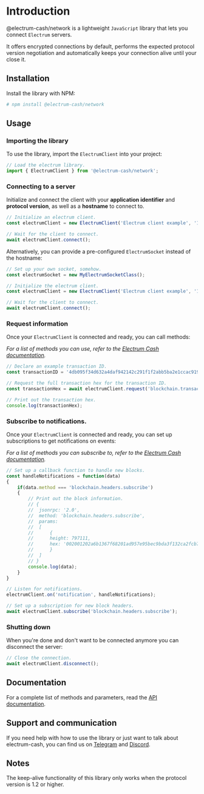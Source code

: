 # Introduction

@electrum-cash/network is a lightweight `JavaScript` library that lets you connect `Electrum` servers.

It offers encrypted connections by default,
performs the expected protocol version negotiation and
automatically keeps your connection alive until your close it.

## Installation

Install the library with NPM:

```bash
# npm install @electrum-cash/network
```

## Usage

### Importing the library

To use the library, import the `ElectrumClient` into your project:

```js
// Load the electrum library.
import { ElectrumClient } from '@electrum-cash/network';
```

### Connecting to a server

Initialize and connect the client with your **application identifier** and **protocol version**, as well as a **hostname** to connect to.

```js
// Initialize an electrum client.
const electrumClient = new ElectrumClient('Electrum client example', '1.4.1', 'bch.imaginary.cash');

// Wait for the client to connect.
await electrumClient.connect();
```

Alternatively, you can provide a pre-configured `ElectrumSocket` instead of the hostname:

```js
// Set up your own socket, somehow.
const electrumSocket = new MyElectrumSocketClass();

// Initialize the electrum client.
const electrumClient = new ElectrumClient('Electrum client example', '1.4.1', electrumSocket);

// Wait for the client to connect.
await electrumClient.connect();
```

### Request information

Once your `ElectrumClient` is connected and ready, you can call methods:

*For a list of methods you can use, refer to the [Electrum Cash documentation](https://bitcoincash.network/electrum/).*

```js
// Declare an example transaction ID.
const transactionID = '4db095f34d632a4daf942142c291f1f2abb5ba2e1ccac919d85bdc2f671fb251';

// Request the full transaction hex for the transaction ID.
const transactionHex = await electrumClient.request('blockchain.transaction.get', transactionID);

// Print out the transaction hex.
console.log(transactionHex);
```

### Subscribe to notifications.

Once your `ElectrumClient` is connected and ready, you can set up subscriptions to get notifications on events:

*For a list of methods you can subscribe to, refer to the [Electrum Cash documentation](https://bitcoincash.network/electrum/).*

```js
// Set up a callback function to handle new blocks.
const handleNotifications = function(data)
{
	if(data.method === 'blockchain.headers.subscribe')
	{
		// Print out the block information.
		// {
		// 	jsonrpc: '2.0',
		// 	method: 'blockchain.headers.subscribe',
		// 	params:
		// 	[
		// 		{
		// 		height: 797111,
		// 		hex: '002001202a6b1367f68201ad957e95bec9bda3f132ca2fcb75c0c000000000000000000074befba60bd8615d87ddb636aa99bc032cec8db3adb0d915d45391bc811c1e9ceacf89647a60051819a79559'
		// 		}
		// 	]
		// }
		console.log(data);
	}
}

// Listen for notifications.
electrumClient.on('notification', handleNotifications);

// Set up a subscription for new block headers.
await electrumClient.subscribe('blockchain.headers.subscribe');
```

### Shutting down

When you're done and don't want to be connected anymore you can disconnect the server:

```js
// Close the connection.
await electrumClient.disconnect();
```

## Documentation

For a complete list of methods and parameters, read the [API documentation](https://electrum-cash.gitlab.io/network/).

## Support and communication

If you need help with how to use the library or just want to talk about electrum-cash, you can find us on [Telegram](https://t.me/electrumcash) and [Discord](https://discord.gg/ZjXQzew).

## Notes

The keep-alive functionality of this library only works when the protocol version is 1.2 or higher.
